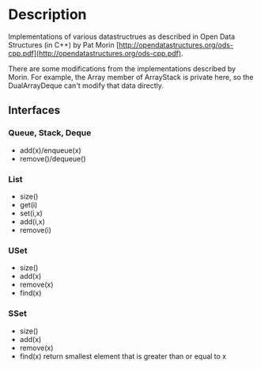 # Description

Implementations of various datastructrues as described in Open Data Structures (in C++) by Pat Morin [http://opendatastructures.org/ods-cpp.pdf](http://opendatastructures.org/ods-cpp.pdf).

There are some modifications from the implementations described by Morin. For example, the Array member of ArrayStack is private here, so the DualArrayDeque can't modify that data directly.


## Interfaces

### Queue, Stack, Deque

  - add(x)/enqueue(x)
  - remove()/dequeue()

### List

  - size()
  - get(i)
  - set(i,x)
  - add(i,x)
  - remove(i)

### USet

  - size()
  - add(x)
  - remove(x)
  - find(x)

### SSet

  - size()
  - add(x)
  - remove(x)
  - find(x) return smallest element that is greater than or equal to x
